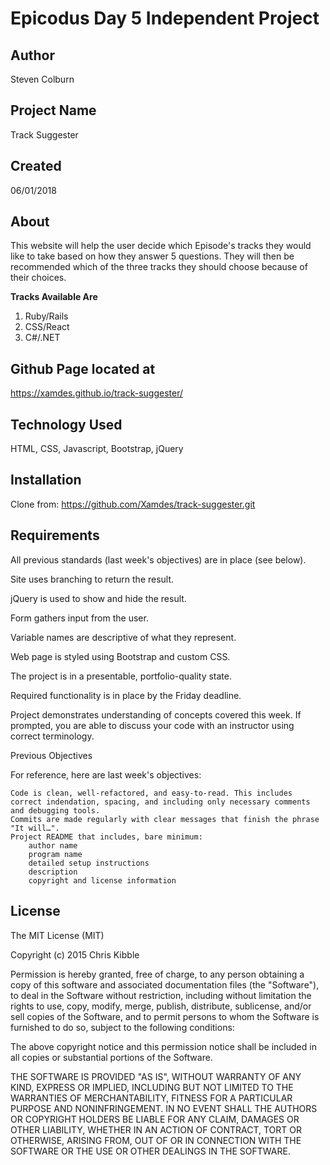 # Epicodus Day 5 Independent Project

## Author

Steven Colburn

## Project Name

Track Suggester

## Created

06/01/2018

## About

This website will help the user decide which Episode's tracks they would like to take based on how they answer 5 questions. They will then be recommended which of the three tracks they should choose because of their choices.

**Tracks Available Are**  
1. Ruby/Rails  
2. CSS/React  
3. C#/.NET  

## Github Page located at

https://xamdes.github.io/track-suggester/

## Technology Used

HTML, CSS, Javascript, Bootstrap, jQuery

## Installation
Clone from:
https://github.com/Xamdes/track-suggester.git

## Requirements

All previous standards (last week's objectives) are in place (see below).

Site uses branching to return the result.

jQuery is used to show and hide the result.

Form gathers input from the user.

Variable names are descriptive of what they represent.

Web page is styled using Bootstrap and custom CSS.

The project is in a presentable, portfolio-quality state.

Required functionality is in place by the Friday deadline.

Project demonstrates understanding of concepts covered this week. If prompted, you are able to discuss your code with an instructor using correct terminology.

Previous Objectives

For reference, here are last week's objectives:

    Code is clean, well-refactored, and easy-to-read. This includes correct indendation, spacing, and including only necessary comments and debugging tools.
    Commits are made regularly with clear messages that finish the phrase "It will…".
    Project README that includes, bare minimum:
        author name
        program name
        detailed setup instructions
        description
        copyright and license information


## License

The MIT License (MIT)

Copyright (c) 2015 Chris Kibble

Permission is hereby granted, free of charge, to any person obtaining a copy of this software and associated documentation files (the "Software"), to deal in the Software without restriction, including without limitation the rights to use, copy, modify, merge, publish, distribute, sublicense, and/or sell copies of the Software, and to permit persons to whom the Software is furnished to do so, subject to the following conditions:

The above copyright notice and this permission notice shall be included in all copies or substantial portions of the Software.

THE SOFTWARE IS PROVIDED "AS IS", WITHOUT WARRANTY OF ANY KIND, EXPRESS OR IMPLIED, INCLUDING BUT NOT LIMITED TO THE WARRANTIES OF MERCHANTABILITY, FITNESS FOR A PARTICULAR PURPOSE AND NONINFRINGEMENT. IN NO EVENT SHALL THE AUTHORS OR COPYRIGHT HOLDERS BE LIABLE FOR ANY CLAIM, DAMAGES OR OTHER LIABILITY, WHETHER IN AN ACTION OF CONTRACT, TORT OR OTHERWISE, ARISING FROM, OUT OF OR IN CONNECTION WITH THE SOFTWARE OR THE USE OR OTHER DEALINGS IN THE SOFTWARE.
